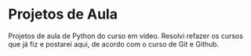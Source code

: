 # Projetos de Aula
 Projetos de aula de Python do curso em vídeo.
Resolvi refazer os cursos que já fiz e postarei aqui, de acordo com o curso de Git e Github.